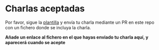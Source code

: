 # Charlas aceptadas

Por favor, sigue la [plantilla](plantilla.md) y envía tu charla mediante un PR en este
repo con un fichero donde se incluya la charla.

**Añade un enlace al fichero en el que hayas enviado tu charla aquí, y
aparecerá cuando se acepte**
